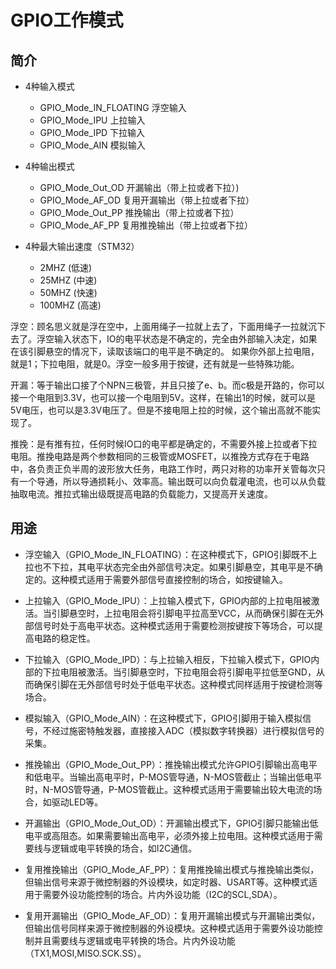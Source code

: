 # GPIO工作模式

## 简介

- 4种输入模式
    - GPIO_Mode_IN_FLOATING 浮空输入
    - GPIO_Mode_IPU 上拉输入
    - GPIO_Mode_IPD 下拉输入
    - GPIO_Mode_AIN 模拟输入

- 4种输出模式
    - GPIO_Mode_Out_OD 开漏输出（带上拉或者下拉）)
    - GPIO_Mode_AF_OD 复用开漏输出（带上拉或者下拉）
    - GPIO_Mode_Out_PP 推挽输出（带上拉或者下拉）
    - GPIO_Mode_AF_PP 复用推挽输出（带上拉或者下拉）

- 4种最大输出速度（STM32）
    - 2MHZ  (低速)
    - 25MHZ  (中速)
    - 50MHZ  (快速)
    - 100MHZ  (高速)

浮空：顾名思义就是浮在空中，上面用绳子一拉就上去了，下面用绳子一拉就沉下去了。浮空输入状态下，IO的电平状态是不确定的，完全由外部输入决定，如果在该引脚悬空的情况下，读取该端口的电平是不确定的。 如果你外部上拉电阻，就是1；下拉电阻，就是0。浮空一般多用于按键，还有就是一些特殊功能。

开漏：等于输出口接了个NPN三极管，并且只接了e、b。而c极是开路的，你可以接一个电阻到3.3V，也可以接一个电阻到5V。这样，在输出1的时候，就可以是5V电压，也可以是3.3V电压了。但是不接电阻上拉的时候，这个输出高就不能实现了。

推挽：是有推有拉，任何时候IO口的电平都是确定的，不需要外接上拉或者下拉电阻。推挽电路是两个参数相同的三极管或MOSFET，以推挽方式存在于电路中，各负责正负半周的波形放大任务，电路工作时，两只对称的功率开关管每次只有一个导通，所以导通损耗小、效率高。输出既可以向负载灌电流，也可以从负载抽取电流。推拉式输出级既提高电路的负载能力，又提高开关速度。

## 用途

- 浮空输入（GPIO_Mode_IN_FLOATING）：在这种模式下，GPIO引脚既不上拉也不下拉，其电平状态完全由外部信号决定。如果引脚悬空，其电平是不确定的。这种模式适用于需要外部信号直接控制的场合，如按键输入。
- 上拉输入（GPIO_Mode_IPU）：上拉输入模式下，GPIO内部的上拉电阻被激活。当引脚悬空时，上拉电阻会将引脚电平拉高至VCC，从而确保引脚在无外部信号时处于高电平状态。这种模式适用于需要检测按键按下等场合，可以提高电路的稳定性。
- 下拉输入（GPIO_Mode_IPD）：与上拉输入相反，下拉输入模式下，GPIO内部的下拉电阻被激活。当引脚悬空时，下拉电阻会将引脚电平拉低至GND，从而确保引脚在无外部信号时处于低电平状态。这种模式同样适用于按键检测等场合。
- 模拟输入（GPIO_Mode_AIN）：在这种模式下，GPIO引脚用于输入模拟信号，不经过施密特触发器，直接接入ADC（模拟数字转换器）进行模拟信号的采集。

- 推挽输出（GPIO_Mode_Out_PP）：推挽输出模式允许GPIO引脚输出高电平和低电平。当输出高电平时，P-MOS管导通，N-MOS管截止；当输出低电平时，N-MOS管导通，P-MOS管截止。这种模式适用于需要输出较大电流的场合，如驱动LED等。
- 开漏输出（GPIO_Mode_Out_OD）：开漏输出模式下，GPIO引脚只能输出低电平或高阻态。如果需要输出高电平，必须外接上拉电阻。这种模式适用于需要线与逻辑或电平转换的场合，如I2C通信。
- 复用推挽输出（GPIO_Mode_AF_PP）：复用推挽输出模式与推挽输出类似，但输出信号来源于微控制器的外设模块，如定时器、USART等。这种模式适用于需要外设功能控制的场合。片内外设功能（I2C的SCL,SDA）。
- 复用开漏输出（GPIO_Mode_AF_OD）：复用开漏输出模式与开漏输出类似，但输出信号同样来源于微控制器的外设模块。这种模式适用于需要外设功能控制并且需要线与逻辑或电平转换的场合。片内外设功能（TX1,MOSI,MISO.SCK.SS）。

